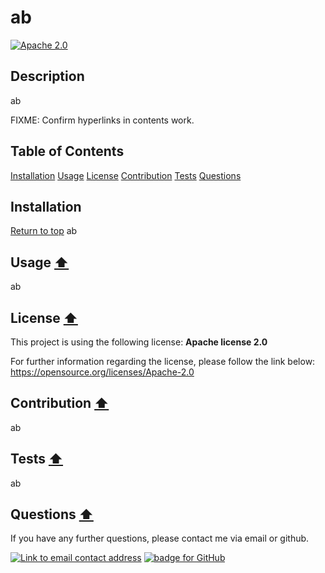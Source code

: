 
# ab
[![Apache 2.0](https://img.shields.io/badge/License-Apache_2.0-purple?style=for-the-badge)](https://opensource.org/licenses/Apache-2.0)

## Description
ab

FIXME: Confirm hyperlinks in contents work.
## Table of Contents
[Installation](##Installation)
[Usage](##Usage)
[License](##License)
[Contribution](##Contribution)
[Tests](##Tests)
[Questions](##Questions)

## Installation   
[Return to top](#ab)
ab

## Usage [:arrow_up:](#ab)
ab

## License [:arrow_up:](#ab)
This project is using the following license:
**Apache license 2.0**

For further information regarding the license, please follow the link below:
 https://opensource.org/licenses/Apache-2.0

## Contribution [:arrow_up:](#ab)
ab

## Tests [:arrow_up:](#ab)
ab

## Questions [:arrow_up:](#ab)
If you have any further questions, please contact me via email or github.

<a href="mailto:ab"><img alt="Link to email contact address" src="https://img.shields.io/badge/email-D14836?style=for-the-badge" target="_blank" /></a>  <a href="https://github.com/ab"><img alt="badge for GitHub" src="https://img.shields.io/badge/github-%23121011.svg?style=for-the-badge&logo=github&logoColor=white" target="_blank" /></a>
